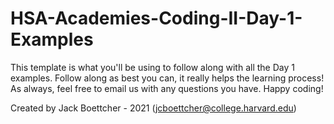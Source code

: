 # HSA-Academies-Coding-II-Day-1-Examples

This template is what you'll be using to follow along with all the Day 1 examples. Follow along as best you can, it really helps the learning process! As always, feel free to email us with any questions you have. Happy coding!


Created by Jack Boettcher - 2021 (jcboettcher@college.harvard.edu)
